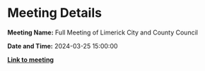 # Meeting Details

**Meeting Name:** Full Meeting of Limerick City and County Council

**Date and Time:** 2024-03-25 15:00:00

**<a href="https://www.limerick.ie/council/whats-on/full-meeting-of-limerick-city-and-county-council-6" target="_blank">Link to meeting</a>**
